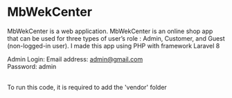 # MbWekCenter

MbWekCenter is a web application. MbWekCenter is an online shop app that can be used for three types of user’s role : Admin, Customer, and Guest (non-logged-in user). I made this app using PHP with framework Laravel 8

Admin Login:
Email address: admin@gmail.com <br />
Password: admin <br /> <br />

To run this code, it is required to add the 'vendor' folder


